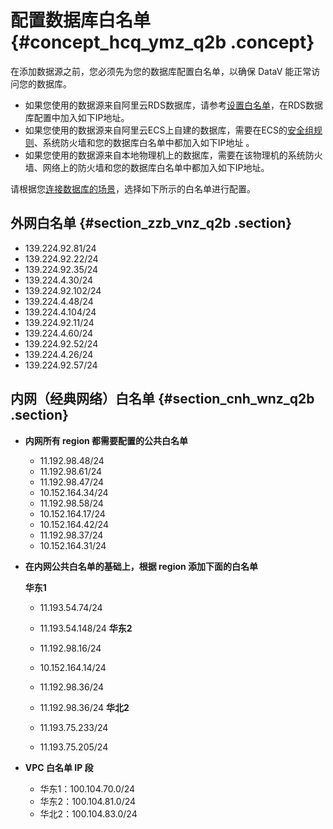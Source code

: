 # 配置数据库白名单 {#concept_hcq_ymz_q2b .concept}

在添加数据源之前，您必须先为您的数据库配置白名单，以确保 DataV 能正常访问您的数据库。

-   如果您使用的数据源来自阿里云RDS数据库，请参考[设置白名单](https://help.aliyun.com/document_detail/43186.html)，在RDS数据库配置中加入如下IP地址。
-   如果您使用的数据源来自阿里云ECS上自建的数据库，需要在ECS的[安全组规则](https://help.aliyun.com/document_detail/25471.html)、系统防火墙和您的数据库白名单中都加入如下IP地址 。
-   如果您使用的数据源来自本地物理机上的数据库，需要在该物理机的系统防火墙、网络上的防火墙和您的数据库白名单中都加入如下IP地址。

请根据您[连接数据库的场景](https://help.aliyun.com/document_detail/26195.html)，选择如下所示的白名单进行配置。

## 外网白名单 {#section_zzb_vnz_q2b .section}

-   139.224.92.81/24
-   139.224.92.22/24
-   139.224.92.35/24
-   139.224.4.30/24
-   139.224.92.102/24
-   139.224.4.48/24
-   139.224.4.104/24
-   139.224.92.11/24
-   139.224.4.60/24
-   139.224.92.52/24
-   139.224.4.26/24
-   139.224.92.57/24

## 内网（经典网络）白名单 {#section_cnh_wnz_q2b .section}

-   **内网所有 region 都需要配置的公共白名单**
    -   11.192.98.48/24
    -   11.192.98.61/24
    -   11.192.98.47/24
    -   10.152.164.34/24
    -   11.192.98.58/24
    -   10.152.164.17/24
    -   10.152.164.42/24
    -   11.192.98.37/24
    -   10.152.164.31/24
-   **在内网公共白名单的基础上，根据 region 添加下面的白名单**

    **华东1**

    -   11.193.54.74/24
    -   11.193.54.148/24
    **华东2**

    -   11.192.98.16/24
    -   10.152.164.14/24
    -   11.192.98.36/24
    -   11.192.98.36/24
    **华北2**

    -   11.193.75.233/24
    -   11.193.75.205/24
-   **VPC 白名单 IP 段**
    -   华东1：100.104.70.0/24
    -   华东2：100.104.81.0/24
    -   华北2：100.104.83.0/24

